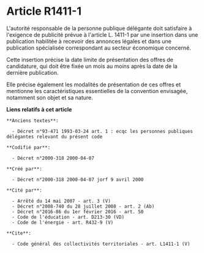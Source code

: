 # Article R1411-1

L'autorité responsable de la personne publique délégante doit satisfaire à l'exigence de publicité prévue à l'article L.
1411-1 par une insertion dans une publication habilitée à recevoir des annonces légales et dans une publication spécialisée
correspondant au secteur économique concerné. 

Cette insertion précise la date limite de présentation des offres de candidature, qui doit être fixée un mois au moins après
la date de la dernière publication. 

Elle précise également les modalités de présentation de ces offres et mentionne les caractéristiques essentielles de la
convention envisagée, notamment son objet et sa nature.

**Liens relatifs à cet article**

	**Anciens textes**:

	  - Décret n°93-471 1993-03-24 art. 1 : ecqc les personnes publiques délégantes relevant du présent code

	**Codifié par**:

	  - Décret n°2000-318 2000-04-07

	**Créé par**:

	  - Décret n°2000-318 2000-04-07 jorf 9 avril 2000

	**Cité par**:

	  - Arrêté du 14 mai 2007 - art. 3 (V)
	  - Décret n°2008-740 du 28 juillet 2008 - art. 2 (Ab)
	  - Décret n°2016-86 du 1er février 2016 - art. 50
	  - Code de l'éducation - art. D213-30 (VD)
	  - Code de l'énergie - art. R432-9 (V)

	**Cite**:

	  - Code général des collectivités territoriales - art. L1411-1 (V)
